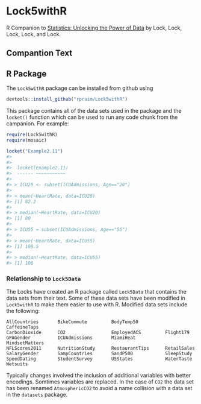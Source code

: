 <!-- README.md is generated from README.Rmd. Please edit that file -->
Lock5withR
==========

R Companion to [Statistics: Unlocking the Power of Data](http://lock5stat.com/) by Lock, Lock, Lock, Lock, and Lock.

Compantion Text
---------------

R Package
---------

The `Lock5withR` package can be installed from github using

``` r
devtools::install_github("rpruim/Lock5withR")
```

This package contains all of the data sets used in the package and the `locket()` function which can be used to run any code chunk from the campanion. For example:

``` r
require(Lock5withR)
require(mosaic)
```

``` r
locket("Example2.11")
#> 
#> 
#>  locket(Example2.11)
#>  ------ ~~~~~~~~~~~
#> 
#> > ICU20 <- subset(ICUAdmissions, Age=="20")
#> 
#> > mean(~HeartRate, data=ICU20)
#> [1] 82.2
#> 
#> > median(~HeartRate, data=ICU20)
#> [1] 80
#> 
#> > ICU55 = subset(ICUAdmissions, Age=="55")
#> 
#> > mean(~HeartRate, data=ICU55)
#> [1] 108.5
#> 
#> > median(~HeartRate, data=ICU55)
#> [1] 106
```

### Relationship to `Lock5Data`

The Locks have created an R package called `Lock5Data` that contains the data sets from their text. Some of these data sets have been modified in `Lock5withR` to make them easier to use with R. Modified data sets include the following:

    AllCountries       BikeCommute         BodyTemp50          CaffeineTaps 
    CarbonDioxide      CO2                 EmployedACS         Flight179 
    GPAGender          ICUAdmissions       MiamiHeat           MindsetMatters 
    NFLScores2011      NutritionStudy      RestaurantTips      RetailSales 
    SalaryGender       SampCountries       SandP500            SleepStudy 
    SpeedDating        StudentSurvey       USStates            WaterTaste 
    Wetsuits

Typically changes involved the inclusion of additional variables with better encodings. Somtimes variables are replaced. In the case of `CO2` the data set has been renamed `AtmosphericCO2` to avoid a name collision with a data set in the `datasets` package.

